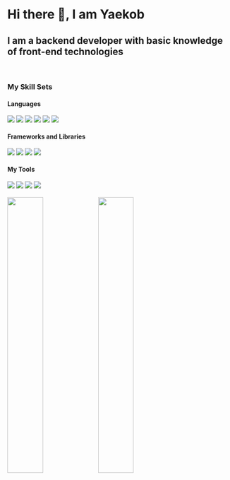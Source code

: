 <h1>Hi there 👋, I am Yaekob</h1>
<h2> I am a backend developer with basic knowledge of front-end technologies</h2>
<br>
<div>
  <h3> My Skill Sets </h3>
  <h4> Languages </h4>
  <img src="https://img.shields.io/badge/HTML-239120?style=for-the-badge&logo=html5&logoColor=white"/>
  <img src="https://img.shields.io/badge/CSS-239120?&style=for-the-badge&logo=css3&logoColor=white"/>
  <img src="https://img.shields.io/badge/JavaScript-F7DF1E?style=for-the-badge&logo=javascript&logoColor=black"/>
  <img src="https://img.shields.io/badge/python-3670A0?style=for-the-badge&logo=python&logoColor=ffdd54"/>
  <img src="https://img.shields.io/badge/c-%2300599C.svg?style=for-the-badge&logo=c&logoColor=white"/>
  <img src="https://img.shields.io/badge/shell_script-%23121011.svg?style=for-the-badge&logo=gnu-bash&logoColor=white)"/>
  <h4> Frameworks and Libraries </h4>
  <img src="https://img.shields.io/badge/bootstrap-%23563D7C.svg?style=for-the-badge&logo=bootstrap&logoColor=white"/>
  <img src="https://img.shields.io/badge/jquery-%230769AD.svg?style=for-the-badge&logo=jquery&logoColor=white"/>
  <img src="https://img.shields.io/badge/FastAPI-005571?style=for-the-badge&logo=fastapi"/>
  <img src="https://img.shields.io/badge/flask-%23000.svg?style=for-the-badge&logo=flask&logoColor=white)"/>
  <img scr="https://img.shields.io/badge/jinja-white.svg?style=for-the-badge&logo=jinja&logoColor=black)"/>
  <h4> My Tools </h4>
    <img src="https://img.shields.io/badge/mysql-%2300f.svg?style=for-the-badge&logo=mysql&logoColor=white)"/>
    <img src="https://img.shields.io/badge/VIM-%2311AB00.svg?style=for-the-badge&logo=vim&logoColor=white)"/>
    <img src="https://img.shields.io/badge/Visual%20Studio%20Code-0078d7.svg?style=for-the-badge&logo=visual-studio-code&logoColor=white"/>
    <img src="https://img.shields.io/badge/Postman-FF6C37?style=for-the-badge&logo=postman&logoColor=white"/>
</div>
<br>
<div>
  <img  width="40%" src="https://github-readme-stats.vercel.app/api/top-langs/?username=Jamescog&layout=compactsize_weight=0.5&count_weight=0.5"/>
  <img  width="40%" src="https://github-readme-stats.vercel.app/api?username=Jamescog&show_icons=true&theme=radical" ?>
</div>
<br>






